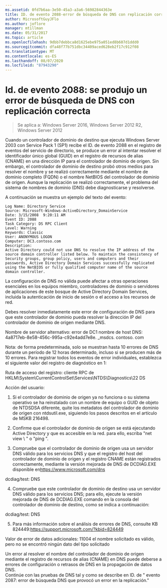 ```yaml
---
ms.assetid: 0fd7b6aa-3e50-45a3-a3a6-56982844363e
title: ID. de evento 2088-error de búsqueda de DNS con replicación correcta
author: MicrosoftGuyJFlo
ms.author: joflore
manager: mtillman
ms.date: 05/31/2017
ms.topic: article
ms.openlocfilehash: 9dbb7debbca8d1625ebe975a051ed8b607d1ddd0
ms.sourcegitcommit: dfa48f77b751dbc34409aced628eb2f17c912f08
ms.translationtype: MT
ms.contentlocale: es-ES
ms.lasthandoff: 08/07/2020
ms.locfileid: "87943290"
---
```

# <a name="event-id-2088-dns-lookup-failure-occurred-with-replication-success"></a>Id. de evento 2088: se produjo un error de búsqueda de DNS con replicación correcta

>Se aplica a: Windows Server 2016, Windows Server 2012 R2, Windows Server 2012

Cuando un controlador de dominio de destino que ejecuta Windows Server 2003 con Service Pack 1 (SP1) recibe el ID. de evento 2088 en el registro de eventos del servicio de directorio, se produce un error al intentar resolver el identificador único global (GUID) en el registro de recursos de alias (CNAME) en una dirección IP para el controlador de dominio de origen. Sin embargo, el controlador de dominio de destino probó otros medios para resolver el nombre y se realizó correctamente mediante el nombre de dominio completo (FQDN) o el nombre NetBIOS del controlador de dominio de origen. Aunque la replicación se realizó correctamente, el problema del sistema de nombres de dominio (DNS) debe diagnosticarse y resolverse.

A continuación se muestra un ejemplo del texto del evento:

```
Log Name: Directory Service
Source: Microsoft-Windows-ActiveDirectory_DomainService
Date: 3/15/2008  9:20:11 AM
Event ID: 2088
Task Category: DS RPC Client
Level: Warning
Keywords: Classic
User: ANONYMOUS LOGON
Computer: DC3.contoso.com
Description:
Active Directory could not use DNS to resolve the IP address of the source domain controller listed below. To maintain the consistency of Security groups, group policy, users and computers and their passwords, Active Directory Domain Services successfully replicated using the NetBIOS or fully qualified computer name of the source domain controller.
```

La configuración de DNS no válida puede afectar a otras operaciones esenciales en los equipos miembro, controladores de dominio o servidores de aplicaciones de este bosque de Active Directory Domain Services, incluida la autenticación de inicio de sesión o el acceso a los recursos de red.

Debes resolver inmediatamente este error de configuración de DNS para que este controlador de dominio pueda resolver la dirección IP del controlador de dominio de origen mediante DNS.

Nombre de servidor alternativo: error de DC1 nombre de host DNS: 4a8717eb-8e58-456c-995a-c92e4add7e8e. _msdcs. contoso. com

Nota: de forma predeterminada, solo se muestran hasta 10 errores de DNS durante un período de 12 horas determinado, incluso si se producen más de 10 errores.  Para registrar todos los eventos de error individuales, establezca el siguiente valor del registro de diagnóstico en 1:

Ruta de acceso del registro: cliente RPC de HKLM\System\CurrentControlSet\Services\NTDS\Diagnostics\22 DS

Acción del usuario:

1) Si el controlador de dominio de origen ya no funciona o su sistema operativo se ha reinstalado con un nombre de equipo o GUID de objeto de NTDSDSA diferente, quite los metadatos del controlador de dominio de origen con ntdsutil.exe, siguiendo los pasos descritos en el artículo de MSKB 216498.

2) Confirme que el controlador de dominio de origen se está ejecutando Active Directory y que es accesible en la red. para ello, escriba "net view \\ <source DC name> " o "ping <source DC name> ".

3) Compruebe que el controlador de dominio de origen usa un servidor DNS válido para los servicios DNS y que el registro del host del controlador de dominio de origen y el registro CNAME están registrados correctamente, mediante la versión mejorada de DNS de DCDIAG.EXE disponible en<https://www.microsoft.com/dns>

dcdiag/test: DNS

4) Compruebe que este controlador de dominio de destino usa un servidor DNS válido para los servicios DNS; para ello, ejecute la versión mejorada de DNS de DCDIAG.EXE comando en la consola del controlador de dominio de destino, como se indica a continuación:

dcdiag/test: DNS

5) Para más información sobre el análisis de errores de DNS, consulte KB 824449:<https://support.microsoft.com/?kbid=824449>

Valor de error de datos adicionales: 11004 el nombre solicitado es válido, pero no se encontró </code> ningún dato del tipo solicitado</introduction>
  <section>
    <title>Diagnóstico</title>
    <content>
      <para>Un error al resolver el nombre del controlador de dominio de origen mediante el registro de recursos de alias (CNAME) en DNS puede deberse a errores de configuración o retrasos de DNS en la propagación de datos DNS.</para>
    </content>
  </section>
  <section>
    <title>Resolución</title>
    <content>
      <para>Continúe con las pruebas de DNS tal y como se describe en ID. de &quot; <link xlink:href="85b1d179-f53e-4f95-b0b8-5b1c096a8076">evento 2087: error de búsqueda DNS que provocó un error en la replicación</link>.&quot;</para>
    </content>
  </section>
  <relatedTopics />
</developerConceptualDocument>
